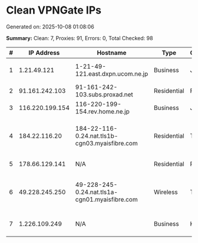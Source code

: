 # Clean VPNGate IPs
Generated on: 2025-10-08 01:08:06

**Summary:** Clean: 7, Proxies: 91, Errors: 0, Total Checked: 98

| # | IP Address | Hostname | Type | Country | Provider |
|---|------------|----------|------|---------|----------|
| 1 | 1.21.49.121 | 1-21-49-121.east.dxpn.ucom.ne.jp | Business | JP | ARTERIA Networks Corporation |
| 2 | 91.161.242.103 | 91-161-242-103.subs.proxad.net | Residential | FR | Free SAS |
| 3 | 116.220.199.154 | 116-220-199-154.rev.home.ne.jp | Business | JP | JCOM Co., Ltd. |
| 4 | 184.22.116.20 | 184-22-116-0.24.nat.tls1b-cgn03.myaisfibre.com | Residential | TH | ADVANCED WIRELESS NETWORK COMPANY LIMITED |
| 5 | 178.66.129.141 | N/A | Residential | RU | PJSC Rostelecom |
| 6 | 49.228.245.250 | 49-228-245-0.24.nat.tls1a-cgn01.myaisfibre.com | Wireless | TH | ADVANCED WIRELESS NETWORK COMPANY LIMITED |
| 7 | 1.226.109.249 | N/A | Business | KR | SK Broadband Co Ltd |
